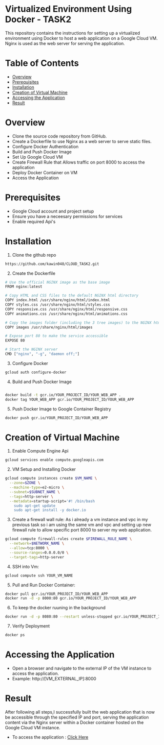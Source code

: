 # Virtualized Environment Using Docker - TASK2
This repository contains the instructions for setting up a virtualized environment using Docker to host a web application on a Google Cloud VM. Nginx is used as the web server for serving the application.

# Table of Contents
- [Overview](https://github.com/kawin048/CLOUD_TASK2/blob/main/README.md#overview)
- [Prerequisites](https://github.com/kawin048/CLOUD_TASK2/blob/main/README.md#prerequisites)
- [Installation](https://github.com/kawin048/CLOUD_TASK2/blob/main/README.md#installation)
- [Creation of Virtual Machine](https://github.com/kawin048/CLOUD_TASK2/blob/main/README.md#creation-of-virtual-machine)
- [Accessing the Application](https://github.com/kawin048/CLOUD_TASK2/blob/main/README.md#accessing-the-application)
- [Result](https://github.com/kawin048/CLOUD_TASK2/blob/main/README.md#result)

# Overview 
- Clone the source code repository from GitHub.
- Create a Dockerfile to use Nginx as a web server to serve static files.
- Configure Docker Authentication
- Build and Push Docker Image
- Set Up Google Cloud VM
- Create Firewall Rule that Allows traffic on port 8000 to access the application
- Deploy Docker Container on VM
- Access the Application

# Prerequisites
- Google Cloud account and project setup
- Ensure you have a neceesary permissions for services
- Enable required Api's

# Installation

1. Clone the github repo
```bash
https://github.com/kawin048/CLOUD_TASK2.git
```
2. Create the Dockerfile

```bash
# Use the official NGINX image as the base image
FROM nginx:latest

# Copy HTML and CSS files to the default NGINX html directory
COPY index.html /usr/share/nginx/html/index.html
COPY styles.css /usr/share/nginx/html/styles.css
COPY responsive.css /usr/share/nginx/html/responsive.css
COPY animations.css /usr/share/nginx/html/animations.css

# Copy the images folder (including the 3 tree images) to the NGINX html directory
COPY images /usr/share/nginx/html/images

# Expose port 80 to make the service accessible
EXPOSE 80

# Start the NGINX server
CMD ["nginx", "-g", "daemon off;"]

```
3. Configure Docker
   
```bash
gcloud auth configure-docker
```
 
4. Build and Push Docker Image

```bash

docker build -t gcr.io/YOUR_PROJECT_ID/YOUR_WEB_APP .
docker tag YOUR_WEB_APP gcr.io/YOUR_PROJECT_ID/YOUR_WEB_APP

```
5. Push Docker Image to Google Container Registry
```bash
docker push gcr.io/YOUR_PROJECT_ID/YOUR_WEB_APP
```
# Creation of Virtual Machine

1. Enable Compute Engine Api

```bash
gcloud services enable compute.googleapis.com
```
 
2. VM Setup and Installing Docker
   
```bash
gcloud compute instances create $VM_NAME \
  --zone=$ZONE \
  --machine-type=e2-micro \
  --subnet=$SUBNET_NAME \
  --tags=http-server \
  --metadata=startup-script='#! /bin/bash
    sudo apt-get update
    sudo apt-get install -y docker.io
```
3. Create a firewall wall rule:
As i already a vm instance and vpc in my previous task so i am using the same vm and vpc and setting up new firewall rule to allow specific port 8000 to server my web application.

```bash
gcloud compute firewall-rules create $FIREWALL_RULE_NAME \
  --network=$NETWORK_NAME \
  --allow=tcp:8000 \
  --source-ranges=0.0.0.0/0 \
  --target-tags=http-server
```
4. SSH into Vm:
```bash
gcloud compute ssh YOUR_VM_NAME
```
5. Pull and Run Docker Container:
```bash
docker pull gcr.io/YOUR_PROJECT_ID/YOUR_WEB_APP
docker run -d -p 8000:80 gcr.io/YOUR_PROJECT_ID/YOUR_WEB_APP
```
6. To keep the docker ruuning in the background
```bash
docker run -d -p 8080:80 --restart unless-stopped gcr.io/YOUR_PROJECT_ID/YOUR_WEB_APP
```
7. Verify Deployment
```bash
docker ps
```
# Accessing the Application
- Open a browser and navigate to the external IP of the VM instance to access the application.
- Example: http://[VM_EXTERNAL_IP]:8000

# Result 
After following all steps,I successfully built the web application that is  now be accessible through the specified IP and port, serving the application content via the Nginx server within a Docker container hosted on the Google Cloud VM instance.
- To access the application : [Click Here](http://34.172.35.91:8000)
  

  



 




